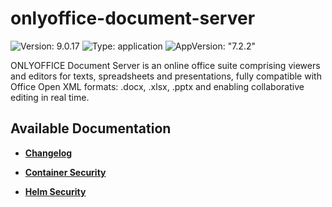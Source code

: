 # onlyoffice-document-server

![Version: 9.0.17](https://img.shields.io/badge/Version-9.0.17-informational?style=flat-square) ![Type: application](https://img.shields.io/badge/Type-application-informational?style=flat-square) ![AppVersion: "7.2.2"](https://img.shields.io/badge/AppVersion-"7.2.2"-informational?style=flat-square)

ONLYOFFICE Document Server is an online office suite comprising viewers and editors for texts, spreadsheets and presentations, fully compatible with Office Open XML formats: .docx, .xlsx, .pptx and enabling collaborative editing in real time.

## Available Documentation

- [**Changelog**](CHANGELOG)

- [**Container Security**](container-security)

- [**Helm Security**](helm-security)

